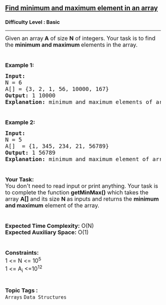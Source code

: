<h2><a href="https://www.geeksforgeeks.org/problems/find-minimum-and-maximum-element-in-an-array4428/1">Find minimum and maximum element in an array</a></h2><h3>Difficulty Level : Basic</h3><hr><div class="problems_problem_content__Xm_eO"><p><span style="font-size: 18px;">Given an array<strong> A</strong> of size <strong>N</strong> of integers. Your task is to find the <strong>minimum and maximum </strong>elements in the&nbsp;array.</span></p>
<p>&nbsp;</p>
<p><span style="font-size: 18px;"><strong>Example 1:</strong></span></p>
<pre><span style="font-size: 18px;"><strong>Input:</strong>
N = 6
A[] = {3, 2, 1, 56, 10000, 167}
<strong>Output: </strong>1 10000<br><strong>Explanation:</strong> minimum and maximum elements of array are 1 and 10000.</span></pre>
<p>&nbsp;</p>
<p><span style="font-size: 18px;"><strong>Example 2:</strong></span></p>
<pre><span style="font-size: 18px;"><strong>Input:</strong>
N = 5
A[]  = {1, 345, 234, 21, 56789}
<strong>Output: </strong>1 56789<br><strong>Explanation:</strong> minimum and maximum element of array are 1 and 56789.</span></pre>
<p>&nbsp;</p>
<p><span style="font-size: 18px;"><strong>Your Task:&nbsp;&nbsp;</strong><br>You don't need to read input or print anything. Your task is to complete the function <strong>getMinMax()</strong>&nbsp;which takes the array <strong>A[]</strong> and its size <strong>N</strong><strong> </strong>as inputs and returns the <strong>minimum and maximum</strong> element of the&nbsp;array.</span></p>
<p>&nbsp;</p>
<p><span style="font-size: 18px;"><strong>Expected Time Complexity:</strong> O(N)<br><strong>Expected Auxiliary Space:</strong> O(1)</span></p>
<p>&nbsp;</p>
<p><span style="font-size: 18px;"><strong>Constraints:</strong><br>1 &lt;= N &lt;= 10<sup>5</sup><br>1 &lt;= A<sub>i</sub> &lt;=10<sup>12</sup></span></p></div><br><p><span style=font-size:18px><strong>Topic Tags : </strong><br><code>Arrays</code>&nbsp;<code>Data Structures</code>&nbsp;